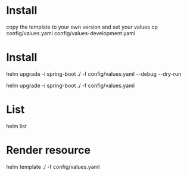# Install
copy the template to your own version and set your values
cp config/values.yaml config/values-development.yaml

# Install
helm upgrade -i spring-boot ./ -f config/values.yaml --debug --dry-run

helm upgrade -i spring-boot  ./ -f config/values.yaml

# List
helm list

# Render resource
helm template ./ -f config/values.yaml


